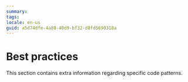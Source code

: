 ```yaml
---
summary: 
tags:
locale: en-us
guid: a5d74dfe-4a88-40d9-bf32-d8fd5690318a
---
```



# Best practices

This section contains extra information regarding specific code patterns.


